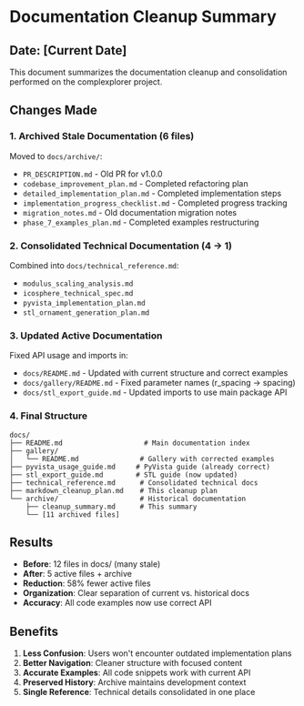 # Documentation Cleanup Summary

## Date: [Current Date]

This document summarizes the documentation cleanup and consolidation performed on the complexplorer project.

## Changes Made

### 1. Archived Stale Documentation (6 files)
Moved to `docs/archive/`:
- `PR_DESCRIPTION.md` - Old PR for v1.0.0
- `codebase_improvement_plan.md` - Completed refactoring plan
- `detailed_implementation_plan.md` - Completed implementation steps
- `implementation_progress_checklist.md` - Completed progress tracking
- `migration_notes.md` - Old documentation migration notes
- `phase_7_examples_plan.md` - Completed examples restructuring

### 2. Consolidated Technical Documentation (4 → 1)
Combined into `docs/technical_reference.md`:
- `modulus_scaling_analysis.md`
- `icosphere_technical_spec.md`
- `pyvista_implementation_plan.md`
- `stl_ornament_generation_plan.md`

### 3. Updated Active Documentation
Fixed API usage and imports in:
- `docs/README.md` - Updated with current structure and correct examples
- `docs/gallery/README.md` - Fixed parameter names (r_spacing → spacing)
- `docs/stl_export_guide.md` - Updated imports to use main package API

### 4. Final Structure
```
docs/
├── README.md                    # Main documentation index
├── gallery/
│   └── README.md               # Gallery with corrected examples
├── pyvista_usage_guide.md     # PyVista guide (already correct)
├── stl_export_guide.md        # STL guide (now updated)
├── technical_reference.md      # Consolidated technical docs
├── markdown_cleanup_plan.md    # This cleanup plan
└── archive/                    # Historical documentation
    ├── cleanup_summary.md      # This summary
    └── [11 archived files]
```

## Results

- **Before**: 12 files in docs/ (many stale)
- **After**: 5 active files + archive
- **Reduction**: 58% fewer active files
- **Organization**: Clear separation of current vs. historical docs
- **Accuracy**: All code examples now use correct API

## Benefits

1. **Less Confusion**: Users won't encounter outdated implementation plans
2. **Better Navigation**: Cleaner structure with focused content
3. **Accurate Examples**: All code snippets work with current API
4. **Preserved History**: Archive maintains development context
5. **Single Reference**: Technical details consolidated in one place
